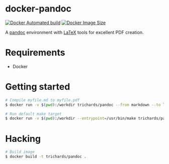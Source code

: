 # docker-pandoc

[![Docker Automated build](https://img.shields.io/docker/automated/trichards/pandoc.svg)](https://hub.docker.com/r/trichards/pandoc/)
[![Docker Image Size](https://images.microbadger.com/badges/image/trichards/pandoc.svg)](https://microbadger.com/images/trichards/pandoc)

A [pandoc][pandoc] environment with [LaTeX][latex] tools for excellent PDF creation.

# Requirements

 - Docker

# Getting started

```bash
# Compile myfile.md to myfile.pdf
$ docker run -v $(pwd):/workdir trichards/pandoc --from markdown --to latex -o myfile.pdf myfile.md

# Run default make target
$ docker run -v $(pwd):/workdir --entrypoint=/usr/bin/make trichards/pandoc
```

# Hacking

```bash
# Build image
$ docker build -t trichards/pandoc .
```

[latex]: https://www.latex-project.org/
[pandoc]: https://pandoc.org/
